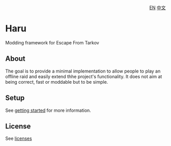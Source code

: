 <div style="text-align:right;">
  <a href="README-en.md">EN</a>
  <a href="README-cn.md">中文</a>
</div>

# Haru

Modding framework for Escape From Tarkov

## About

The goal is to provide a minimal implementation to allow people to play an
offline raid and easily extend thhe project's functionality.
It does not aim at being correct, fast or moddable but to be simple.

## Setup

See [getting started](Docs/dev-en.md) for more information.

## License

See [licenses](Docs/licenses-en.md)
